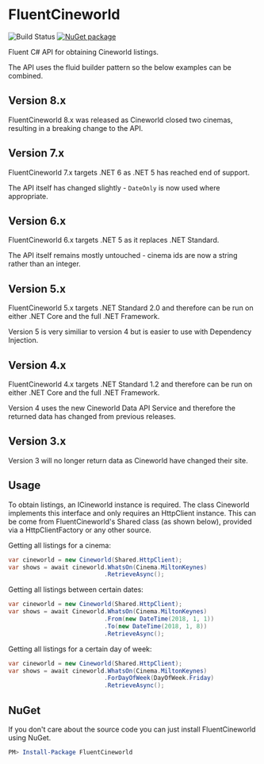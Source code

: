 # FluentCineworld

![Build Status](https://github.com/lewishenson/FluentCineworld/actions/workflows/build-and-test.yml/badge.svg) [![NuGet package](https://buildstats.info/nuget/FluentCineworld)](https://www.nuget.org/packages/FluentCineworld)

Fluent C# API for obtaining Cineworld listings.

The API uses the fluid builder pattern so the below examples can be combined.

## Version 8.x
FluentCineworld 8.x was released as Cineworld closed two cinemas, resulting in a breaking change to the API.

## Version 7.x
FluentCineworld 7.x targets .NET 6 as .NET 5 has reached end of support.

The API itself has changed slightly - `DateOnly` is now used where appropriate.

## Version 6.x
FluentCineworld 6.x targets .NET 5 as it replaces .NET Standard.

The API itself remains mostly untouched - cinema ids are now a string rather than an integer.

## Version 5.x
FluentCineworld 5.x targets .NET Standard 2.0 and therefore can be run on either .NET Core and the full .NET Framework.

Version 5 is very similiar to version 4 but is easier to use with Dependency Injection.

## Version 4.x

FluentCineworld 4.x targets .NET Standard 1.2 and therefore can be run on either .NET Core and the full .NET Framework.

Version 4 uses the new Cineworld Data API Service and therefore the returned data has changed from previous releases.

## Version 3.x

Version 3 will no longer return data as Cineworld have changed their site.

## Usage

To obtain listings, an ICineworld instance is required.
The class Cineworld implements this interface and only requires an HttpClient instance.
This can be come from FluentCineworld's Shared class (as shown below), provided via a HttpClientFactory or any other source.

Getting all listings for a cinema:

```csharp
var cineworld = new Cineworld(Shared.HttpClient);
var shows = await cineworld.WhatsOn(Cinema.MiltonKeynes)
                           .RetrieveAsync();
```

Getting all listings between certain dates:

```csharp
var cineworld = new Cineworld(Shared.HttpClient);
var shows = await Cineworld.WhatsOn(Cinema.MiltonKeynes)
                           .From(new DateTime(2018, 1, 1))
                           .To(new DateTime(2018, 1, 8))
                           .RetrieveAsync();
```

Getting all listings for a certain day of week:

```csharp
var cineworld = new Cineworld(Shared.HttpClient);
var shows = await cineworld.WhatsOn(Cinema.MiltonKeynes)
                           .ForDayOfWeek(DayOfWeek.Friday)
                           .RetrieveAsync();
```


## NuGet

If you don't care about the source code you can just install FluentCineworld using NuGet.

```powershell
PM> Install-Package FluentCineworld
```
